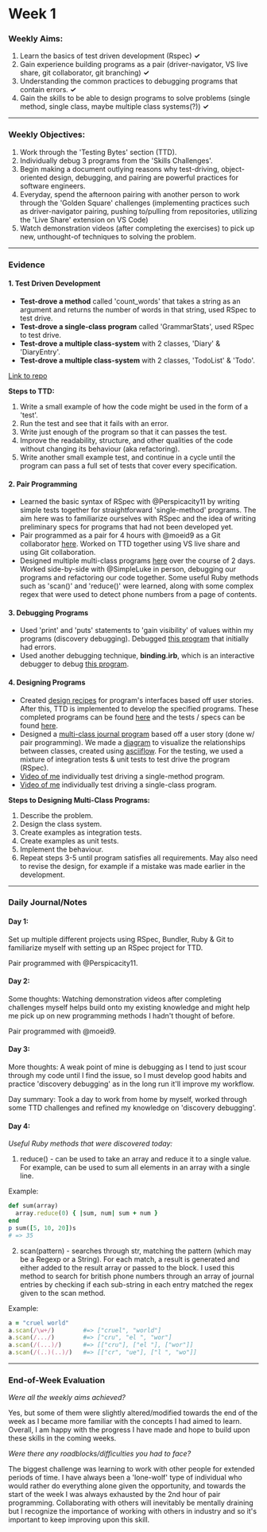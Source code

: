 # Week 1

### Weekly Aims:
1. Learn the basics of test driven development (Rspec) **✓**
2. Gain experience building programs as a pair (driver-navigator, VS live share, git collaborator, git branching) **✓**
3. Understanding the common practices to debugging programs that contain errors. **✓**
4. Gain the skills to be able to design programs to solve problems (single method, single class, maybe multiple class systems(?)) **✓**
---
### Weekly Objectives:
1. Work through the 'Testing Bytes' section (TTD). 
2. Individually debug 3 programs from the 'Skills Challenges'.
3. Begin making a document outlying reasons why test-driving, object-oriented design, debugging, and pairing are powerful practices for software engineers.
4. Everyday, spend the afternoon pairing with another person to work through the 'Golden Square' challenges (implementing practices such as driver-navigator pairing, pushing to/pulling from repositories, utilizing the 'Live Share' extension on VS Code)
5. Watch demonstration videos (after completing the exercises) to pick up new, unthought-of techniques to solving the problem.
---
### Evidence

#### 1. Test Driven Development
- **Test-drove a method** called 'count_words' that takes a string as an argument and returns the number of words in that string, used RSpec to test drive.
- **Test-drove a single-class program** called 'GrammarStats', used RSpec to test drive.
- **Test-drove a multiple class-system** with 2 classes, 'Diary' & 'DiaryEntry'.
- **Test-drove a multiple class-system** with 2 classes, 'TodoList' & 'Todo'.

[Link to repo](https://github.com/forreya/golden-square/tree/main/phase-2)

**Steps to TTD:**
1. Write a small example of how the code might be used in the form of a 'test'.
2. Run the test and see that it fails with an error.
3. Write just enough of the program so that it can passes the test.
4. Improve the readability, structure, and other qualities of the code without changing its behaviour (aka refactoring).
5. Write another small example test, and continue in a cycle until the program can pass a full set of tests that cover every specification.

#### 2. Pair Programming
- Learned the basic syntax of RSpec with @Perspicacity11 by writing simple tests together for straightforward 'single-method' programs. The aim here was to familiarize ourselves with RSpec and the idea of writing preliminary specs for programs that had not been developed yet.
- Pair programmed as a pair for 4 hours with @moeid9 as a Git collaborator [here](https://github.com/moeid9/wk1). Worked on TTD together using VS live share and using Git collaboration.
- Designed multiple multi-class programs [here](https://github.com/forreya/golden-square/tree/main/phase-2) over the course of 2 days. Worked side-by-side with @SimpleLuke in person, debugging our programs and refactoring our code together. Some useful Ruby methods such as 'scan()' and 'reduce()' were learned, along with some complex regex that were used to detect phone numbers from a page of contents.

#### 3. Debugging Programs
- Used 'print' and 'puts' statements to 'gain visibility' of values within my programs (discovery debugging). Debugged [this program](https://github.com/forreya/golden-square/blob/main/phase-2/lib/get_most_common_letter.rb) that initially had errors.
- Used another debugging technique, **binding.irb**, which is an interactive debugger to debug [this program](https://github.com/forreya/golden-square/blob/main/phase-2/lib/letter_counter.rb).

#### 4. Designing Programs
- Created [design recipes](https://github.com/forreya/golden-square/tree/main/phase-2/recipes) for program's interfaces based off user stories. After this, TTD is implemented to develop the specified programs. These completed programs can be found [here](https://github.com/forreya/golden-square/tree/main/phase-2/lib) and the tests / specs can be found [here](https://github.com/forreya/golden-square/tree/main/phase-2/spec).
- Designed a [multi-class journal program](https://github.com/forreya/golden-square/tree/main/phase-2/designing-multi-class-programs) based off a user story (done w/ pair programming). We made a [diagram](https://github.com/forreya/golden-square/blob/main/phase-2/designing-multi-class-programs/recipes/journal.md) to visualize the relationships between classes, created using [asciiflow](asciiflow.com). For the testing, we used a mixture of integration tests & unit tests to test drive the program (RSpec).
- [Video of me](https://github.com/forreya/makers-portfolio/blob/main/videos/task_tracker.mp4) individually test driving a single-method program.
- [Video of me](https://github.com/forreya/makers-portfolio/blob/main/videos/music_tracker-challenge.mp4) individually test driving a single-class program.

**Steps to Designing Multi-Class Programs:**
1. Describe the problem.
2. Design the class system.
3. Create examples as integration tests.
4. Create examples as unit tests.
5. Implement the behaviour.
6. Repeat steps 3-5 until program satisfies all requirements. May also need to revise the design, for example if a mistake was made earlier in the development.
---
### Daily Journal/Notes

#### Day 1:
Set up multiple different projects using RSpec, Bundler, Ruby & Git to familiarize myself with setting up an RSpec project for TTD.

Pair programmed with @Perspicacity11.

#### Day 2:
Some thoughts: Watching demonstration videos after completing challenges myself helps build onto my existing knowledge and might help me pick up on new programming methods I hadn't thought of before. 

Pair programmed with @moeid9.

#### Day 3:
More thoughts: A weak point of mine is debugging as I tend to just scour through my code until I find the issue, so I must develop good habits and practice 'discovery debugging' as in the long run it'll improve my workflow.

Day summary: Took a day to work from home by myself, worked through some TTD challenges and refined my knowledge on 'discovery debugging'.

#### Day 4:
*Useful Ruby methods that were discovered today:*
1. reduce() - can be used to take an array and reduce it to a single value. For example, can be used to sum all elements in an array with a single line.

Example:
```ruby
def sum(array)
  array.reduce(0) { |sum, num| sum + num }
end
p sum([5, 10, 20])s
# => 35
```
2. scan(pattern) - searches through str, matching the pattern (which may be a Regexp or a String). For each match, a result is generated and either added to the result array or passed to the block. I used this method to search for british phone numbers through an array of journal entries by checking if each sub-string in each entry matched the regex given to the scan method.

Example:
```ruby
a = "cruel world"
a.scan(/\w+/)        #=> ["cruel", "world"]
a.scan(/.../)        #=> ["cru", "el ", "wor"]
a.scan(/(...)/)      #=> [["cru"], ["el "], ["wor"]]
a.scan(/(..)(..)/)   #=> [["cr", "ue"], ["l ", "wo"]]
```
---
### End-of-Week Evaluation
*Were all the weekly aims achieved?*

Yes, but some of them were slightly altered/modified towards the end of the week as I became more familiar with the concepts I had aimed to learn. Overall, I am happy with the progress I have made and hope to build upon these skills in the coming weeks.

*Were there any roadblocks/difficulties you had to face?*

The biggest challenge was learning to work with other people for extended periods of time. I have always been a 'lone-wolf' type of individual who would rather do everything alone given the opportunity, and towards the start of the week I was always exhausted by the 2nd hour of pair programming. Collaborating with others will inevitably be mentally draining but I recognize the importance of working with others in industry and so it's important to keep improving upon this skill.